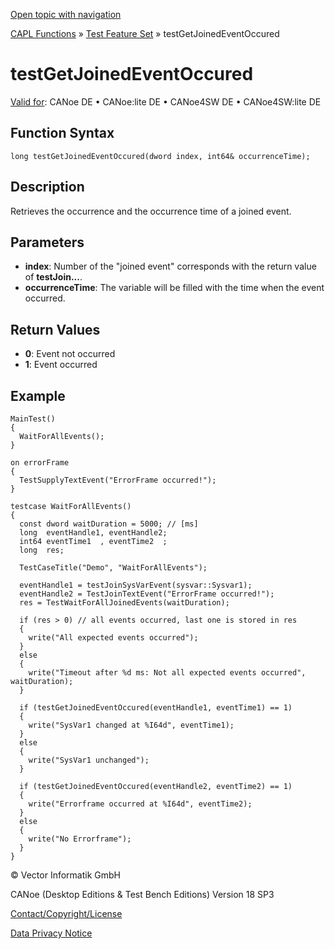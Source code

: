 [Open topic with navigation](../../../../../CANoeDEFamily.htm#Topics/CAPLFunctions/Test/Functions/CAPLfunctionTestGetJoinedEventOccured.md)

[CAPL Functions](../../CAPLfunctions.md) » [Test Feature Set](../CAPLfunctionsTFSOverview.md) » testGetJoinedEventOccured

# testGetJoinedEventOccured

[Valid for](../../../Shared/FeatureAvailability.md):  CANoe DE • CANoe:lite DE • CANoe4SW DE • CANoe4SW:lite DE

## Function Syntax

```
long testGetJoinedEventOccured(dword index, int64& occurrenceTime);
```

## Description

Retrieves the occurrence and the occurrence time of a joined event.

## Parameters

- **index**: Number of the "joined event" corresponds with the return value of **testJoin...**.
- **occurrenceTime**: The variable will be filled with the time when the event occurred.

## Return Values

- **0**: Event not occurred
- **1**: Event occurred

## Example

```plaintext
MainTest()
{
  WaitForAllEvents();
}

on errorFrame
{
  TestSupplyTextEvent("ErrorFrame occurred!");
}

testcase WaitForAllEvents()
{
  const dword waitDuration = 5000; // [ms]
  long  eventHandle1, eventHandle2;
  int64 eventTime1  , eventTime2  ;
  long  res;

  TestCaseTitle("Demo", "WaitForAllEvents");

  eventHandle1 = testJoinSysVarEvent(sysvar::Sysvar1);
  eventHandle2 = TestJoinTextEvent("ErrorFrame occurred!");
  res = TestWaitForAllJoinedEvents(waitDuration);

  if (res > 0) // all events occurred, last one is stored in res
  {
    write("All expected events occurred");
  }
  else
  {
    write("Timeout after %d ms: Not all expected events occurred", waitDuration);
  }

  if (testGetJoinedEventOccured(eventHandle1, eventTime1) == 1)
  {
    write("SysVar1 changed at %I64d", eventTime1);
  }
  else
  {
    write("SysVar1 unchanged");
  }

  if (testGetJoinedEventOccured(eventHandle2, eventTime2) == 1)
  {
    write("Errorframe occurred at %I64d", eventTime2);
  }
  else
  {
    write("No Errorframe");
  }
}
```

© Vector Informatik GmbH

CANoe (Desktop Editions & Test Bench Editions) Version 18 SP3

[Contact/Copyright/License](../../../Shared/ContactCopyrightLicense.md)

[Data Privacy Notice](https://www.vector.com/int/en/company/get-info/privacy-policy/)